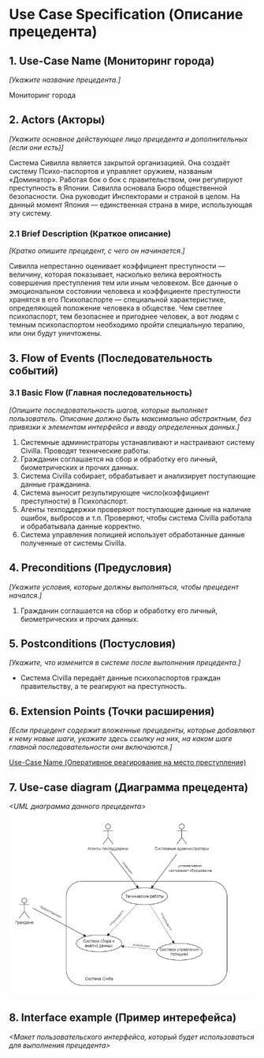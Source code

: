 # Use Case Speciﬁcation (Описание прецедента)  
  
## 1. Use-Case Name (Мониторинг города)
*[Укажите название прецедента.]*  

Мониторинг города

## 2. Actors (Акторы)
*[Укажите основное действующее лицо прецедента и дополнительных (если они есть)]*

Система Сивилла является закрытой организацией. Она создаёт систему Психо-паспортов и управляет оружием, названым «Доминатор». Работая бок о бок с правительством, они регулируют преступность в Японии. Сивилла основала Бюро общественной безопасности. Она руководит Инспекторами и страной в целом. На данный момент Япония — единственная страна в мире, использующая эту систему.  
  
### 2.1 Brief Description (Краткое описание)
*[Кратко опишите прецедент, с чего он начинается.]*
  
Сивилла непрестанно оценивает коэффициент преступности — величину, которая показывает, насколько велика вероятность совершения преступления тем или иным человеком. Все данные о эмоциональном состоянии человека и коэффициенте преступности хранятся в его Психопаспорте — специальной характеристике, определяющей положение человека в обществе. Чем светлее психопаспорт, тем безопаснее и пригоднее человек, а вот людям с темным психопаспортом необходимо пройти специальную терапию, или они будут уничтожены.
  
## 3. Flow of Events (Последовательность событий)

### 3.1 Basic Flow (Главная последовательность)
*[Опишите последовательность шагов, которые выполняет пользователь. Описание должно быть максимально абстрактным, без привязки к элементам интерфейса и вводу определенных данных.]*  

1) Системные администраторы устанавливают и настраивают систему Civilla. Проводят технические работы.
2) Гражданин соглашается на сбор и обработку его личный, биометрических и прочих данных.
3) Система Civilla собирает, обрабатывает и анализирует поступающие данные гражданина.
4) Система выносит результирующее число(коэффициент преступности) в Психопаспорт.
5) Агенты техподдержки проверяют поступающие данные на наличие ошибок, выбросов и т.п. Проверяют, чтобы система Civilla работала и обрабатывала данные корректно.
6) Система управления полицией использует обработанные данные полученные от системы Civilla.

## 4. Preconditions (Предусловия)
*[Укажите условия, которые должны выполняться, чтобы прецедент начался.]*

1)	Гражданин соглашается на сбор и обработку его личный, биометрических и прочих данных.

## 5. Postconditions (Постусловия)  
*[Укажите, что изменится в системе после выполнения прецедента.]*

* Система Civilla передаёт данные психопаспортов граждан правительству, а те реагируют на преступность.  

## 6. Extension Points (Точки расширения)
*[Если прецедент содержит вложенные прецеденты, которые добавляют к нему новые шаги, укажите здесь ссылку на них, на каком шаге главной последовательности они включаются.]*

 [Use-Case Name (Оперативное реагирование на место преступление)](https://github.com/FF220v/ITMO-Psychopass-Team/blob/use-case_1/docs/use-case_1.md)  
 
## 7. Use-case diagram (Диаграмма прецедента)
*<UML диаграмма данного прецедента>* 
![Диаграмма прецедента)](https://github.com/FF220v/ITMO-Psychopass-Team/blob/use-case_2/docs/Diagram%20use-case_2.png)  

## 8. Interface example (Пример интерефейса)
*<Макет пользовательского интерфейса, который будет использоваться для выполнения прецедента>*
